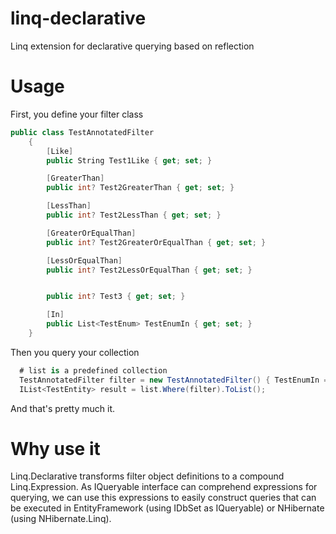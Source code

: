 # linq-declarative
Linq extension for declarative querying based on reflection

# Usage

First, you define your filter class
```C#
public class TestAnnotatedFilter
    {
        [Like]
        public String Test1Like { get; set; }

        [GreaterThan]
        public int? Test2GreaterThan { get; set; }

        [LessThan]
        public int? Test2LessThan { get; set; }

        [GreaterOrEqualThan]
        public int? Test2GreaterOrEqualThan { get; set; }

        [LessOrEqualThan]
        public int? Test2LessOrEqualThan { get; set; }


        public int? Test3 { get; set; }

        [In]
        public List<TestEnum> TestEnumIn { get; set; }
    }
```

Then you query your collection
```C#
  # list is a predefined collection
  TestAnnotatedFilter filter = new TestAnnotatedFilter() { TestEnumIn = new List<TestEnum>() { TestEnum.Test1 } };
  IList<TestEntity> result = list.Where(filter).ToList();
```

And that's pretty much it.

# Why use it
Linq.Declarative transforms filter object definitions to a compound Linq.Expression. As IQueryable interface can comprehend expressions for querying, we can use this expressions to easily construct queries that can be executed in EntityFramework (using IDbSet as IQueryable) or NHibernate (using NHibernate.Linq).
